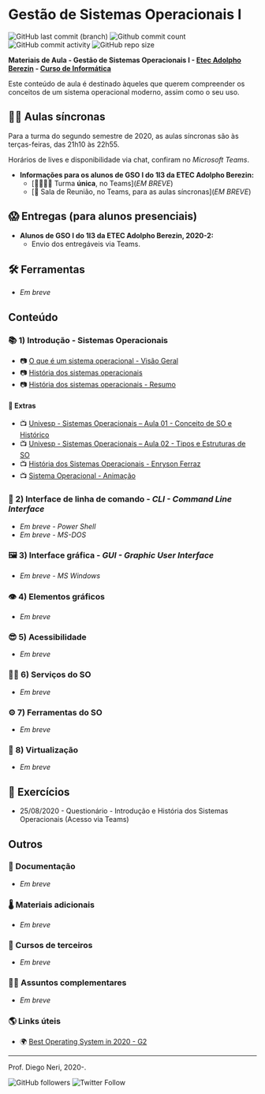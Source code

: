 # Gestão de Sistemas Operacionais I

![GitHub last commit (branch)](https://img.shields.io/github/last-commit/diegoneri/aulas-gso-1/master?label=%C3%BAltima%20atualiza%C3%A7%C3%A3o)
![Github commit count](https://badgen.net/github/commits/diegoneri/aulas-gso-1)
![GitHub commit activity](https://img.shields.io/github/commit-activity/m/diegoneri/aulas-gso-1?label=commits)
![GitHub repo size](https://img.shields.io/github/repo-size/diegoneri/aulas-gso-1?label=tamanho)

**Materiais de Aula - Gestão de Sistemas Operacionais I - [Etec Adolpho Berezin](http://eteab.com.br/) - [Curso de Informática](http://eteab.com.br/cms/index.php/informatica-nova-matriz/)**

Este conteúdo de aula é destinado àqueles que querem compreender os conceitos de um sistema operacional moderno, assim como o seu uso.

## 👨‍🏫 Aulas síncronas

Para a turma do segundo semestre de 2020, as aulas síncronas são às terças-feiras, das 21h10 às 22h55.

Horários de lives e disponibilidade via chat, confiram no _Microsoft Teams_.

* **Informações para os alunos de GSO I do 1I3 da ETEC Adolpho Berezin:**
  * [👨‍👩‍👧‍👦 Turma **única**, no Teams](_EM BREVE_)
  * [📡 Sala de Reunião, no Teams, para as aulas síncronas](_EM BREVE_)

## 😱 Entregas (para alunos presenciais)

* **Alunos de GSO I do 1I3 da ETEC Adolpho Berezin, 2020-2:**
  * Envio dos entregáveis via Teams.

## 🛠 Ferramentas

* _Em breve_

## Conteúdo

### 📚 1) Introdução - Sistemas Operacionais

* 📷 [O que é um sistema operacional - Visão Geral](https://docs.google.com/presentation/d/1s9dmzdQqWCkG56aSNwqmbzYxvwrQo4HZkhOYjSsNHsM/edit?usp=sharing)
* 📷 [História dos sistemas operacionais](https://docs.google.com/presentation/d/1Ayyp8jSM6CQv8Wz53VAjccKOiLF1DQfmVSlAPMDNFoM/edit?usp=sharing)
* 📷 [História dos sistemas operacionais - Resumo](https://drive.google.com/file/d/1cLI7w2H7TYp_OrivPpAcavXNIdfgT7VY/view?usp=sharing)

#### 🙌 Extras

* 📺 [Univesp - Sistemas Operacionais – Aula 01 - Conceito de SO e Histórico](<https://www.youtube.com/watch?v=CCHZ_06DoEA>)
* 📺 [Univesp - Sistemas Operacionais – Aula 02 - Tipos e Estruturas de SO](<https://www.youtube.com/watch?v=_J4CVHgXQ1c>)
* 📺 [História dos Sistemas Operacionais - Enryson Ferraz](<https://www.youtube.com/watch?v=9rC9GilX1Io>)
* 📺 [Sistema Operacional - Animação](<https://www.youtube.com/watch?v=nt0P8ZAYuUo>)

### 🔢 2) Interface de linha de comando - _CLI - Command Line Interface_

* _Em breve - Power Shell_
* _Em breve - MS-DOS_

### 🖼 3) Interface gráfica - _GUI - Graphic User Interface_

* _Em breve - MS Windows_

### 👁 4) Elementos gráficos

* _Em breve_

### 😎 5) Acessibilidade

* _Em breve_

### 🤸‍♂️ 6) Serviços do SO

* _Em breve_

### ⚙ 7) Ferramentas do SO

* _Em breve_

### 🌌 8) Virtualização

* _Em breve_

## 🥋 Exercícios

* 25/08/2020 - Questionário - Introdução e História dos Sistemas Operacionais (Acesso via Teams)

## Outros

### 📜 Documentação

* _Em breve_

### 🌡 Materiais adicionais

* _Em breve_

### 🙊 Cursos de terceiros

* _Em breve_

### 🐱‍🐉 Assuntos complementares

* _Em breve_

### 🌎 Links úteis

* 🌍 [Best Operating System in 2020 - G2](https://www.g2.com/categories/operating-system/)

----
Prof. Diego Neri, 2020-.

![GitHub followers](https://img.shields.io/github/followers/diegoneri?label=seguidores&style=social)
![Twitter Follow](https://img.shields.io/twitter/follow/diegoneri?style=social)
